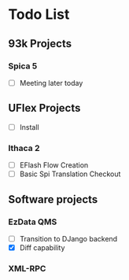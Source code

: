 # Todo List

## 93k Projects

### Spica 5

- [ ] Meeting later today

## UFlex Projects

- [ ] Install 

### Ithaca 2

- [ ] EFlash Flow Creation
- [ ] Basic Spi Translation Checkout

## Software projects

### EzData QMS

- [ ] Transition to DJango backend
- [X] Diff capability

### XML-RPC
